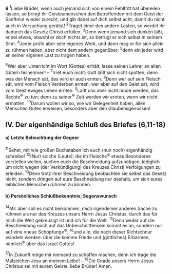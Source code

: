 __6__
<sup>1</sup>Liebe Brüder, wenn auch jemand sich von einem Fehltritt hat übereilen lassen, so bringt ihr Geistesmenschen den Betreffenden mit dem Geist der Sanftmut wieder zurecht, und gib dabei auf dich selbst acht, damit du nicht auch in Versuchung gerätst!
<sup>2</sup>Traget einer des andern Lasten, so werdet ihr dadurch das Gesetz Christi erfüllen.
<sup>3</sup>Denn wenn jemand sich dünken läßt, er sei etwas, obwohl er doch nichts ist, so betrügt er sich selbst in seinem Sinn.
<sup>4</sup>Jeder prüfe aber sein eigenes Werk, und dann mag er für sich allein zu rühmen haben, aber nicht dem andern gegenüber;
<sup>5</sup>denn ein jeder wird an seiner eigenen Last zu tragen haben.

<sup>6</sup>Wer aber Unterricht im Wort (Gottes) erhält, lasse seinen Lehrer an allen Gütern teilnehmen! –
<sup>7</sup>Irret euch nicht: Gott läßt sich nicht spotten; denn was der Mensch sät, das wird er auch ernten.
<sup>8</sup>Denn wer auf sein Fleisch sät, wird vom Fleisch Verderben ernten; wer aber auf den Geist sät, wird vom Geist ewiges Leben ernten.
<sup>9</sup>Laßt uns aber nicht müde werden, das Rechte<sup title="oder: Gute">&#x2732;</sup> zu tun; denn zu seiner<sup title="d.h. zur bestimmten">&#x2732;</sup> Zeit werden wir ernten, wenn wir nicht ermatten.
<sup>10</sup>Darum wollen wir so, wie wir Gelegenheit haben, allen Menschen Gutes erweisen, besonders aber den Glaubensgenossen!

## IV. Der eigenhändige Schluß des Briefes (6,11-18)

#### a) Letzte Beleuchtung der Gegner

<sup>11</sup>Sehet, mit wie großen Buchstaben ich euch (nun noch) eigenhändig schreibe!
<sup>12</sup>(Nur) solche (Leute), die im Fleische<sup title="d.h. in fleischlichen Dingen und im äußeren Leben">&#x2732;</sup> etwas Besonderes vorstellen wollen, suchen euch die Beschneidung aufzunötigen, lediglich um nicht wegen (der Verkündigung) des Kreuzes Christi Verfolgungen zu erleiden.
<sup>13</sup>Denn trotz ihrer Beschneidung beobachten sie selbst das Gesetz nicht, sondern dringen auf eure Beschneidung nur deshalb, um sich eures leiblichen Menschen rühmen zu können.

#### b) Persönliches Schlußbekenntnis; Segenswunsch

<sup>14</sup>Mir aber soll es nicht beikommen, mich irgendeiner anderen Sache zu rühmen als nur des Kreuzes unsers Herrn Jesus Christus, durch das für mich die Welt gekreuzigt ist und ich für die Welt.
<sup>15</sup>Denn weder auf die Beschneidung noch auf das Unbeschnittensein kommt es an, sondern nur auf eine »neue Schöpfung«<sup title="2.Kor 5,17">&#x2732;</sup>;
<sup>16</sup>und alle, die nach dieser Richtschnur wandeln werden: über die komme Friede und (göttliches) Erbarmen, nämlich<sup title="oder: das heißt">&#x2732;</sup> über das Israel Gottes!

<sup>17</sup>In Zukunft möge mir niemand zu schaffen machen, denn ich trage die Malzeichen Jesu an meinem Leibe! –
<sup>18</sup>Die Gnade unsers Herrn Jesus Christus sei mit eurem Geiste, liebe Brüder! Amen.